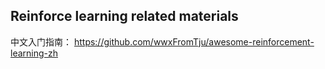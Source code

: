 ## Reinforce learning related materials

中文入门指南：
https://github.com/wwxFromTju/awesome-reinforcement-learning-zh
